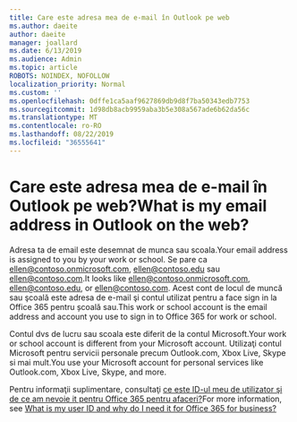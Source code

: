 ```yaml
---
title: Care este adresa mea de e-mail în Outlook pe web
ms.author: daeite
author: daeite
manager: joallard
ms.date: 6/13/2019
ms.audience: Admin
ms.topic: article
ROBOTS: NOINDEX, NOFOLLOW
localization_priority: Normal
ms.custom: ''
ms.openlocfilehash: 0dffe1ca5aaf9627869db9d8f7ba50343edb7753
ms.sourcegitcommit: 1d98db8acb9959aba3b5e308a567ade6b62da56c
ms.translationtype: MT
ms.contentlocale: ro-RO
ms.lasthandoff: 08/22/2019
ms.locfileid: "36555641"
---
```

# <a name="what-is-my-email-address-in-outlook-on-the-web"></a><span data-ttu-id="9f052-102">Care este adresa mea de e-mail în Outlook pe web?</span><span class="sxs-lookup"><span data-stu-id="9f052-102">What is my email address in Outlook on the web?</span></span>

<span data-ttu-id="9f052-103">Adresa ta de email este desemnat de munca sau scoala.</span><span class="sxs-lookup"><span data-stu-id="9f052-103">Your email address is assigned to you by your work or school.</span></span> <span data-ttu-id="9f052-104">Se pare ca ellen@contoso.onmicrosoft.com, ellen@contoso.edu sau ellen@contoso.com.</span><span class="sxs-lookup"><span data-stu-id="9f052-104">It looks like ellen@contoso.onmicrosoft.com, ellen@contoso.edu, or ellen@contoso.com.</span></span> <span data-ttu-id="9f052-105">Acest cont de locul de muncă sau şcoală este adresa de e-mail şi contul utilizat pentru a face sign in la Office 365 pentru școală sau.</span><span class="sxs-lookup"><span data-stu-id="9f052-105">This work or school account is the email address and account you use to sign in to Office 365 for work or school.</span></span>

<span data-ttu-id="9f052-106">Contul dvs de lucru sau scoala este diferit de la contul Microsoft.</span><span class="sxs-lookup"><span data-stu-id="9f052-106">Your work or school account is different from your Microsoft account.</span></span> <span data-ttu-id="9f052-107">Utilizaţi contul Microsoft pentru servicii personale precum Outlook.com, Xbox Live, Skype si mai mult.</span><span class="sxs-lookup"><span data-stu-id="9f052-107">You use your Microsoft account for personal services like Outlook.com, Xbox Live, Skype, and more.</span></span>

<span data-ttu-id="9f052-108">Pentru informaţii suplimentare, consultaţi [ce este ID-ul meu de utilizator şi de ce am nevoie it pentru Office 365 pentru afaceri?](https://support.office.com/article/37da662b-5da6-4b56-a091-2731b2ecc8b4)</span><span class="sxs-lookup"><span data-stu-id="9f052-108">For more information, see [What is my user ID and why do I need it for Office 365 for business?](https://support.office.com/article/37da662b-5da6-4b56-a091-2731b2ecc8b4)</span></span>